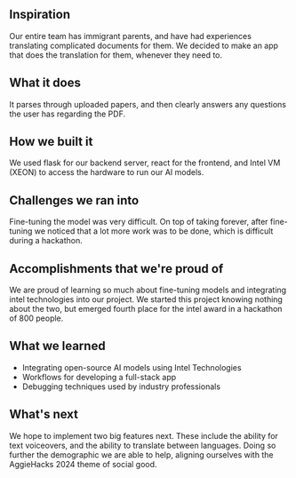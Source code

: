 ## Inspiration
Our entire team has immigrant parents, and have had experiences translating complicated documents for them. We decided to make an app that does the translation for them, whenever they need to.
## What it does
It parses through uploaded papers, and then clearly answers any questions the user has regarding the PDF.
## How we built it
We used flask for our backend server, react for the frontend, and Intel VM (XEON) to access the hardware to run our AI models.
## Challenges we ran into
Fine-tuning the model was very  difficult. On top of taking forever, after fine-tuning we noticed that a lot more work was to be done, which is difficult during a hackathon.
## Accomplishments that we're proud of
We are proud of learning so much about fine-tuning models and integrating intel technologies into our project. We started this project knowing nothing about the two, but emerged fourth place for the intel award in a hackathon of 800 people.
## What we learned
- Integrating open-source AI models using Intel Technologies
- Workflows for developing a full-stack app
- Debugging techniques used by industry professionals
## What's next
We hope to implement two big features next. These include the ability for text voiceovers, and the ability to translate between languages. Doing so further the demographic we are able to help, aligning ourselves with the AggieHacks 2024 theme of social good.
